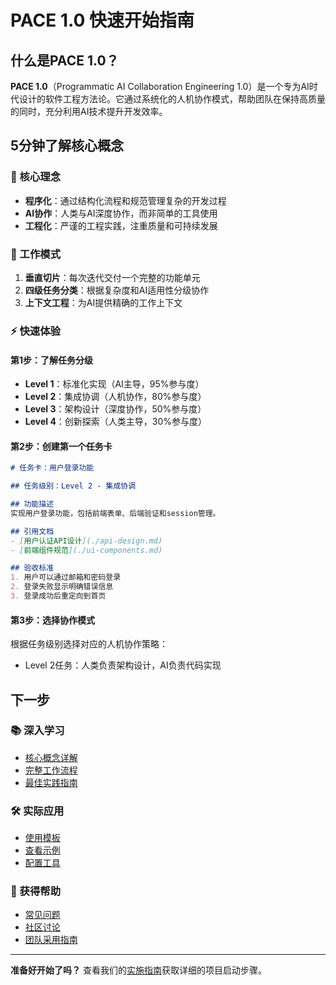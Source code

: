 # PACE 1.0 快速开始指南

## 什么是PACE 1.0？

**PACE 1.0**（Programmatic AI Collaboration Engineering 1.0）是一个专为AI时代设计的软件工程方法论。它通过系统化的人机协作模式，帮助团队在保持高质量的同时，充分利用AI技术提升开发效率。

## 5分钟了解核心概念

### 🎯 核心理念
- **程序化**：通过结构化流程和规范管理复杂的开发过程
- **AI协作**：人类与AI深度协作，而非简单的工具使用
- **工程化**：严谨的工程实践，注重质量和可持续发展

### 🔄 工作模式
1. **垂直切片**：每次迭代交付一个完整的功能单元
2. **四级任务分类**：根据复杂度和AI适用性分级协作
3. **上下文工程**：为AI提供精确的工作上下文

### ⚡ 快速体验

#### 第1步：了解任务分级
- **Level 1**：标准化实现（AI主导，95%参与度）
- **Level 2**：集成协调（人机协作，80%参与度）  
- **Level 3**：架构设计（深度协作，50%参与度）
- **Level 4**：创新探索（人类主导，30%参与度）

#### 第2步：创建第一个任务卡
```markdown
# 任务卡：用户登录功能

## 任务级别：Level 2 - 集成协调

## 功能描述
实现用户登录功能，包括前端表单、后端验证和session管理。

## 引用文档
- [用户认证API设计](./api-design.md)
- [前端组件规范](./ui-components.md)

## 验收标准
1. 用户可以通过邮箱和密码登录
2. 登录失败显示明确错误信息
3. 登录成功后重定向到首页
```

#### 第3步：选择协作模式
根据任务级别选择对应的人机协作策略：
- Level 2任务：人类负责架构设计，AI负责代码实现

## 下一步

### 📚 深入学习
- [核心概念详解](./核心概念/)
- [完整工作流程](./工作流程/)
- [最佳实践指南](./最佳实践/)

### 🛠️ 实际应用
- [使用模板](../../模板/)
- [查看示例](../../示例/)
- [配置工具](../../工具/)

### 🤝 获得帮助
- [常见问题](../指南/故障排除.md)
- [社区讨论](../../社区/)
- [团队采用指南](../指南/团队转型.md)

---

**准备好开始了吗？** 查看我们的[实施指南](../指南/实施指南.md)获取详细的项目启动步骤。